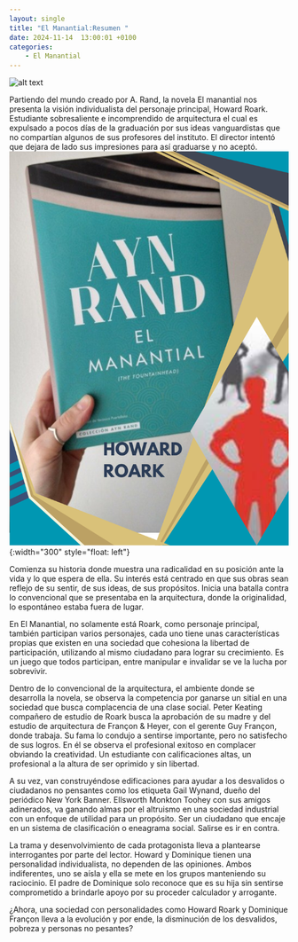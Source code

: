 ```yaml
---
layout: single
title: "El Manantial:Resumen "
date: 2024-11-14  13:00:01 +0100
categories: 
    - El Manantial
---
```

![alt text](</assets/img/Reseña de manantial.png>)



   
Partiendo del mundo creado por A. Rand, la novela El manantial nos presenta la visión individualista del personaje principal, Howard Roark. Estudiante sobresaliente e incomprendido de arquitectura el cual es expulsado a pocos días de la graduación por sus ideas vanguardistas que no compartían algunos de sus profesores del instituto. El director intentó que dejara de lado sus impresiones para así graduarse y no aceptó.![alt text](</assets/img/novela el manantial.png>){:width="300" style="float: left"}


Comienza su historia donde muestra una radicalidad en su posición ante la vida y lo que espera de ella. Su interés está centrado en que sus obras sean reflejo de su sentir, de sus ideas, de sus propósitos. Inicia una batalla contra lo convencional que se presentaba en la arquitectura, donde la originalidad, lo espontáneo estaba fuera de lugar. 


En El Manantial, no solamente está Roark, como personaje principal, también participan varios personajes, cada uno tiene unas características propias que existen en una sociedad que cohesiona la libertad de participación, utilizando al mismo ciudadano para lograr su crecimiento. Es un juego que todos participan, entre manipular e invalidar se ve la lucha por sobrevivir. 


Dentro de lo convencional de la arquitectura, el ambiente donde se desarrolla la novela, se observa   la competencia por ganarse un sitial en una sociedad que busca complacencia de una clase social. Peter Keating compañero de estudio de Roark busca la aprobación de su madre y del estudio de arquitectura de Françon & Heyer, con el gerente Guy Françon, donde trabaja. Su fama lo condujo a sentirse importante, pero no satisfecho de sus logros. En él se observa el profesional exitoso en complacer obviando la creatividad. Un estudiante con calificaciones altas, un profesional a la altura de ser oprimido y sin libertad. 


A su vez,  van construyéndose edificaciones para ayudar a los desvalidos o ciudadanos no pensantes como los etiqueta Gail Wynand, dueño del periódico New York Banner.   Ellsworth Monkton Toohey con sus amigos adinerados, va ganando almas por el altruismo  en una sociedad industrial con un enfoque de utilidad para un propósito. Ser un ciudadano que encaje en un sistema de clasificación o eneagrama social. Salirse es ir en contra.   


La trama y desenvolvimiento de cada protagonista lleva a plantearse interrogantes por parte del lector. Howard y Dominique tienen una personalidad individualista, no dependen de las opiniones. Ambos indiferentes, uno se aísla y ella se mete en los grupos manteniendo su raciocinio. El padre de Dominique solo reconoce que es su hija sin sentirse comprometido a brindarle apoyo por su proceder calculador y arrogante. 


¿Ahora, una sociedad con personalidades como Howard Roark y Dominique Françon  lleva a la evolución y por ende, la disminución de los desvalidos, pobreza y personas no pesantes? 



